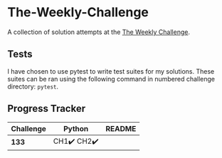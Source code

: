 # The-Weekly-Challenge
 
 A collection of solution attempts at the [The Weekly Challenge](https://theweeklychallenge.org/).


## Tests
 I have chosen to use pytest to write test suites for my solutions. These suites can be ran using the following command in numbered challenge directory: `pytest`.


## Progress Tracker

Challenge  | Python             | README
---------- | ------------       | ------
**133**    | CH1✔️  CH2✔️      | 

